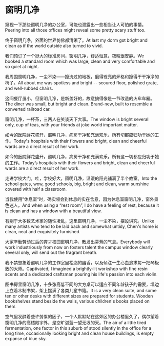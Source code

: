 # 窗明几净

<p><span class="chinese">窥视一下那些窗明几净的办公室，可能也泄露出一些相当让人可怕的事情。</span><span class="english">Peering into all those offices might reveal some pretty scary stuff too.</span></p>

<p><span class="chinese">终于窗明几净，外面的世界仿佛都清晰了。</span><span class="english">At last my dorm got bright and clean as if the world outside also turned to vivid.</span></p>

<p><span class="chinese">我们预订了一个挺大的标准房间，窗明几净，舒适惬意，夜晚很安静。</span><span class="english">We booked a standard room which was large, clean and very comfortable and so quiet at night.</span></p>

<p><span class="chinese">我周围窗明几净，一尘不染——擦洗过的地板，磨得锃亮的炉格和擦得干干净净的椅子。</span><span class="english">All about me was spotless and bright -- scoured floor, polished grate, and well-rubbed chairs.</span></p>

<p><span class="chinese">这间餐厅虽小，但窗明几净，是新盖好的，故意搞得像是一节改造的火车车厢。</span><span class="english">The diner was small, but bright and clean. Brand-new, built to resemble a converted railroad car.</span></p>

<p><span class="chinese">窗明几净，一杯茶，三两人在笑谈天下大事。</span><span class="english">The window is bright several only, cup of teas, with your friends at joke world important matter.</span></p>

<p><span class="chinese">如今的医院鲜花盛开，窗明几净，病房干净和充满欢乐，所有切都应归功于她的工作。</span><span class="english">Today's hospitals with their flowers and bright, clean and cheerful wards are a direct result of her work.</span></p>

<p><span class="chinese">如今的医院鲜花盛开，窗明几净，病房干净和充满欢乐，所有这一切都应归功于她的工作。</span><span class="english">Today’s hospitals with their flowers and bright, clean and cheerful wards are a direct result of her work.</span></p>

<p><span class="chinese">走进学校大门，哇，学校好大，窗明几净，温暖的阳光铺满了半个教室。</span><span class="english">Into the school gates, wow, good schools, big, bright and clean, warm sunshine covered with half a classroom.</span></p>

<p><span class="chinese">当我使用”休息室“时，确实领会到休息的实在含意，因为休息室窗明几净，窗外景色迷人。</span><span class="english">And when using a “rest room”, I do have a feeling of rest, because it is clean and has a window with a beautiful view.</span></p>

<p><span class="chinese">有别于大多数艺术家的随性凌乱，这里窗明几净，一尘不染，摆设讲究。</span><span class="english">Unlike many artists who tend to be laid back and somewhat untidy, Chen's home is clean, neat and exquisitely furnished.</span></p>

<p><span class="chinese">大家辛勤劳动过后的育才校园窗明几净，散发出芬芳的气息。</span><span class="english">Everybody will work industriously from now on fosters talent the campus window clearly several only, will send out the fragrant breath.</span></p>

<p><span class="chinese">我不禁想象着窗明几净的工作室里松脂的幽香，以及倾注一生心血追求每一把琴极致的大师。</span><span class="english">Captivated, I imagined a brightly-lit workshop with fine resin scents and a dedicated craftsman pouring his life's passion into each violin.</span></p>

<p><span class="chinese">图书房里窗明几净，十多张高低不同的大方桌可以适应不同年龄孩子的需要，墙边上立着木制书架，架上摆满了各类儿童书籍。</span><span class="english">It is a very clean suite, and some ten or other desks with different sizes are prepared for students. Wooden bookshelves stand beside the walls, various children's books placed on them.</span></p>

<p><span class="chinese">空气里发酵着些许劳累的因子，一个人默默站在这郊区的办公楼里久了，偶尔望着窗明几净的高楼殿宇外，是空旷湛蓝一望无垠的天。</span><span class="english">The air of a little tired fermentation, one factor in this suburb of stood silently in the office for a long time, occasionally looking bright and clean house buildings, is empty expanse of blue sky.</span></p>

